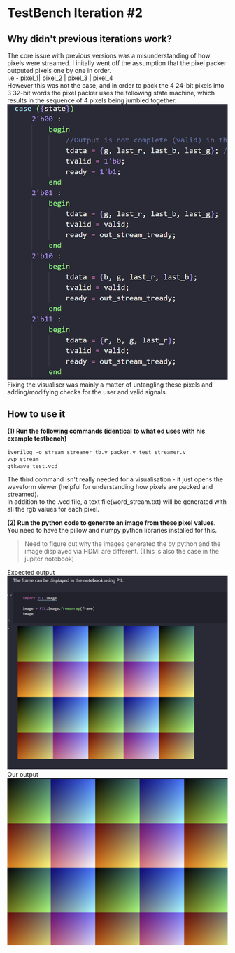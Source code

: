 # TestBench Iteration #2

## Why didn't previous iterations work?
The core issue with previous versions was a misunderstanding of how pixels were streamed. I initally went off the assumption that the pixel packer outputed pixels one by one in order.  
i.e - pixel_1| pixel_2 | pixel_3 | pixel_4  
However this was not the case, and in order to pack the 4 24-bit pixels into 3 32-bit words the pixel packer uses the following state machine, which results in the sequence of 4 pixels being jumbled together.   
![Pixel Packer Verilog code screenshot](state_machine.png)  
Fixing the visualiser was mainly a matter of untangling these pixels and adding/modifying checks for the user and valid signals. 

## How to use it
**(1) Run the following commands (identical to what ed uses with his example testbench)**  

```
iverilog -o stream streamer_tb.v packer.v test_streamer.v
vvp stream
gtkwave test.vcd                                                  
```    

The third command isn't really needed for a visualisation - it just opens the waveform viewer (helpful for understanding how pixels are packed and streamed).    
In addition to the .vcd file, a text file(word_stream.txt) will be generated with all the rgb values for each pixel.

**(2) Run the python code to generate an image from these pixel values.**  
You need to have the pillow and numpy python libraries installed for this. 
> Need to figure out why the images generated the by python and the image displayed via HDMI are different. (This is also the case in the jupiter notebook)  

Expected output  
![Real deal](real_deal.png)  
Our output  
![Testbench output](generated.png)


